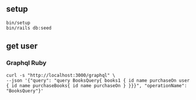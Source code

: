## setup

```shell
bin/setup
bin/rails db:seed
```

## get user

### Graphql Ruby

```shell
curl -s "http://localhost:3000/graphql" \
--json '{"query": "query BooksQuery{ books1 { id name purchaseOn user { id name purchaseBooks{ id name purchaseOn } }}}", "operationName": "BooksQuery"}'
```
